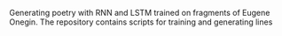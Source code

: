 Generating poetry with RNN and LSTM trained on fragments of Eugene Onegin. The repository contains scripts for training and generating lines
